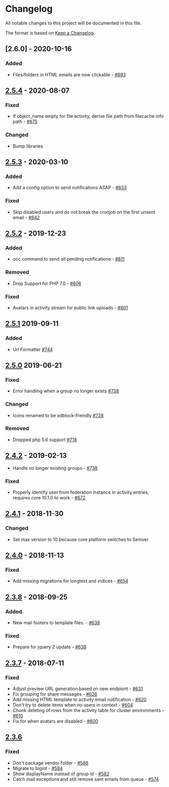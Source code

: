 # Changelog

All notable changes to this project will be documented in this file.

The format is based on [Keep a Changelog](http://keepachangelog.com/en/1.0.0/).

## [2.6.0] - 2020-10-16

### Added

- Files/folders in HTML emails are now clickable - [#893](https://github.com/owncloud/activity/issues/893)


## [2.5.4] - 2020-08-07

### Fixed

- If object_name empty for file activity, derive file path from filecache info path - [#875](https://github.com/owncloud/activity/issues/875)

### Changed

- Bump libraries


## [2.5.3] - 2020-03-10

### Added

- Add a config option to send notifications ASAP - [#833](https://github.com/owncloud/activity/issues/833)

### Fixed

- Skip disabled users and do not break the cronjob on the first unsent email - [#842](https://github.com/owncloud/activity/issues/842)

## [2.5.2] - 2019-12-23

### Added

- occ command to send all pending notifications - [#811](https://github.com/owncloud/activity/issues/811)

### Removed

- Drop Support for PHP 7.0 - [#806](https://github.com/owncloud/activity/issues/806)

### Fixed

- Avatars in activity stream for public link uploads - [#801](https://github.com/owncloud/activity/issues/801)

## [2.5.1] 2019-09-11

### Added

- Url Formatter [#744](https://github.com/owncloud/activity/pull/744)

## [2.5.0] 2019-06-21

### Fixed

- Error handling when a group no longer exists [#738](https://github.com/owncloud/activity/pull/738)

### Changed

- Icons renamed to be adblock-friendly [#728](https://github.com/owncloud/activity/pull/728)

### Removed

- Dropped php 5.6 support [#718](https://github.com/owncloud/activity/pull/718)

## [2.4.2] - 2019-02-13

- Handle no longer existing groups - [#738](https://github.com/owncloud/activity/pull/738)

### Fixed

- Properly identify user from federation instance in activity entries, requires core 10.1.0 to work - [#672](https://github.com/owncloud/activity/pull/672)

## [2.4.1] - 2018-11-30

### Changed

- Set max version to 10 because core platform switches to Semver

## [2.4.0] - 2018-11-13

### Fixed

- Add missing migrations for longtext and indices - [#654](https://github.com/owncloud/activity/issues/654)

## [2.3.8] - 2018-09-25
### Added

- New mail footers to template files. - [#639](https://github.com/owncloud/activity/issues/639)

### Fixed

- Prepare for jquery 2 update - [#638](https://github.com/owncloud/activity/issues/638)

## [2.3.7] - 2018-07-11

### Fixed

- Adjust preview URL generation based on new endpiont - [#631](https://github.com/owncloud/activity/pull/631)
- Fix grouping for share messages - [#626](https://github.com/owncloud/activity/issues/626)
- Add missing HTML template to activity email notification - [#620](https://github.com/owncloud/activity/issues/620)
- Don't try to delete items when no users in context - [#604](https://github.com/owncloud/activity/issues/604)
- Chunk deleting of rows from the activity table for cluster environments - [#610](https://github.com/owncloud/activity/issues/610)
- Fix for when avatars are disabled - [#600](https://github.com/owncloud/activity/issues/600)

## [2.3.6]

### Fixed

- Don't package vendor folder - [#588](https://github.com/owncloud/activity/issues/588)
- Migrate to bigint - [#584](https://github.com/owncloud/activity/issues/584)
- Show displayName instead of group id - [#582](https://github.com/owncloud/activity/issues/582)
- Catch mail exceptions and still remove sent emails from queue - [#574](https://github.com/owncloud/activity/issues/574)

[Unreleased]: https://github.com/owncloud/activity/compare/v2.5.4...master
[2.5.4]: https://github.com/owncloud/activity/compare/v2.5.3...v2.5.4
[2.5.3]: https://github.com/owncloud/activity/compare/v2.5.2...v2.5.3
[2.5.2]: https://github.com/owncloud/activity/compare/v2.5.1...v2.5.2
[2.5.1]: https://github.com/owncloud/activity/compare/v2.5.0...v2.5.1
[2.5.0]: https://github.com/owncloud/activity/compare/v2.4.2...v2.5.0
[2.4.2]: https://github.com/owncloud/activity/compare/v2.4.1...v2.4.2
[2.4.1]: https://github.com/owncloud/activity/compare/v2.4.0...v2.4.1
[2.4.0]: https://github.com/owncloud/activity/compare/v2.3.8...v2.4.0
[2.3.8]: https://github.com/owncloud/activity/compare/v2.3.7...v2.3.8
[2.3.7]: https://github.com/owncloud/activity/compare/v2.3.6...v2.3.7
[2.3.6]: https://github.com/owncloud/activity/compare/v10.0.2...v2.3.6
